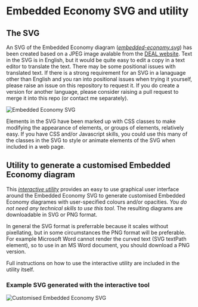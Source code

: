 # Embedded Economy SVG and utility
## The SVG
An SVG of the Embedded Economy diagram ([*embedded-economy.svg*](https://github.com/burkmarr/doughnutjs/blob/main/embedded/embedded-economy.svg)) has been created based on a JPEG image avalable from the
[DEAL website](https://drive.google.com/drive/u/0/folders/1KsZp26_dQPlnyEuM4nHVcFn7dwErfGcE). Text in the SVG is in 
English, but it would be quite easy to edit a copy 
in a text editor to translate the text. There may be some
positional issues with translated text. If there is a strong requirement for an SVG
in a lanaguage other than English and you ran into positional
issues when trying it yourself, please raise an issue on
this repository to request it. If you do create a version for another language, please consider
raising a pull request to merge it into this repo (or contact
me separately).

![Embedded Economy SVG](https://burkmarr.github.io/doughnutjs/embedded/embedded-economy.svg)

Elements in the SVG have been marked up with CSS classes to make
modifying the appearance of elements, or groups of elements,
relatively easy. If you have CSS and/or Javascript skills, you could use this many of the classes in the SVG to style or animate elements of the SVG when included in a web page.

## Utility to generate a customised Embedded Economy diagram
This *[interactive utility](https://burkmarr.github.io/doughnutjs/embedded/interactive.html)* provides an easy to use graphical user interface around the Embedded Economy SVG to generate customised Embedded Economy diagrames with user-specified colours and/or opacities. *You do not need any technical skills to use this tool*. The resulting diagrams are downloadable in SVG or PNG format.

In general the SVG format is preferrable because it scales without pixellating, but in some circumstances the PNG format will be preferable. For example Microsoft Word cannot render the curved text (SVG textPath element), so to use in an MS Word document, you should download a PNG version.

Full instructions on how to use the interactive utility are included in the utility itself.

### Example SVG generated with the interactive tool

![Customised Embedded Economy SVG](https://burkmarr.github.io/doughnutjs/embedded/customised-example-1.svg)

